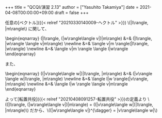+++
title = "QCQI/演習 2.13"
author = ["Yasuhito Takamiya"]
date = 2021-04-08T00:00:00+09:00
draft = false
+++

任意の[ベクトル]({{< relref "20210330140009-ヘクトル" >}}) \\(|l\rangle, |m\rangle\\) に関して、

\begin{eqnarray}
  (|l\rangle, (|w\rangle\langle v|)|m\rangle) &=& (|l\rangle, |w\rangle \langle v|m\rangle) \newline
                                              &=& \langle v|m \rangle(|l\rangle, |w\rangle) \newline
                                              &=& \langle v|m \rangle \langle l|w\rangle
\end{eqnarray}

また、

\begin{eqnarray}
  ((|v\rangle\langle w|)|l\rangle, |m\rangle) &=& (|v\rangle \langle w|l\rangle, |m\rangle) \newline
                                              &=& \langle l|w \rangle(|v\rangle, |m\rangle) \newline
                                              &=& \langle l|w \rangle \langle v|m\rangle
\end{eqnarray}

よって[転置共役]({{< relref "20210408091257-転置共役" >}})の定義より \\((|l\rangle, (|w\rangle\langle v|)|m\rangle) = ((|v\rangle\langle w|)|l\rangle, |m\rangle)\\) だから、\\((|w\rangle\langle v|)^{\dagger} = |v\rangle\langle w|\\)
